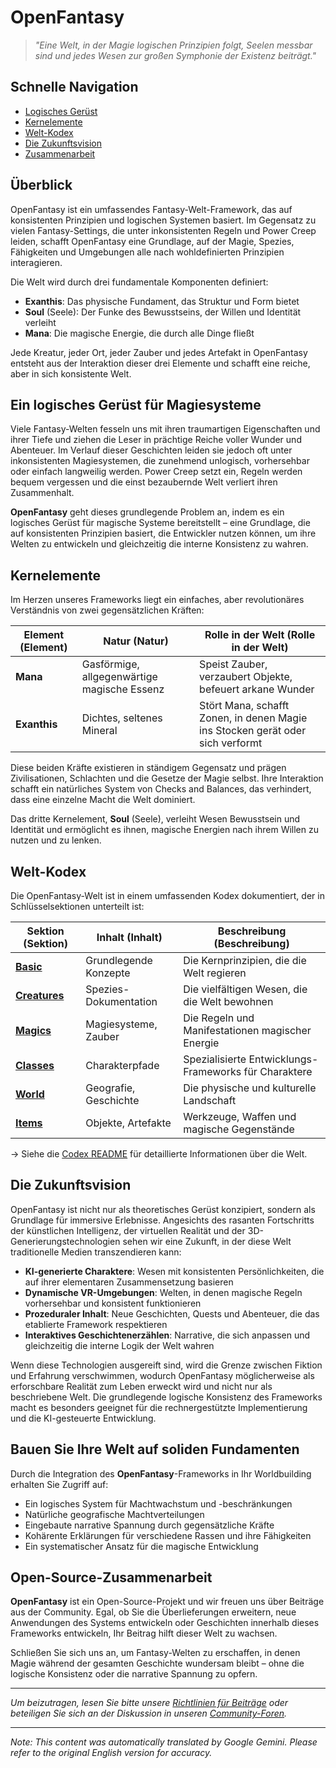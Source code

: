 # **OpenFantasy**

> *"Eine Welt, in der Magie logischen Prinzipien folgt, Seelen messbar sind und jedes Wesen zur großen Symphonie der Existenz beiträgt."*

## Schnelle Navigation

- [Logisches Gerüst](#a-logical-framework-for-magic-systems)
- [Kernelemente](#core-elements)
- [Welt-Kodex](#world-codex)
- [Die Zukunftsvision](#the-future-vision)
- [Zusammenarbeit](#open-source-collaboration)

## Überblick

OpenFantasy ist ein umfassendes Fantasy-Welt-Framework, das auf konsistenten Prinzipien und logischen Systemen basiert. Im Gegensatz zu vielen Fantasy-Settings, die unter inkonsistenten Regeln und Power Creep leiden, schafft OpenFantasy eine Grundlage, auf der Magie, Spezies, Fähigkeiten und Umgebungen alle nach wohldefinierten Prinzipien interagieren.

Die Welt wird durch drei fundamentale Komponenten definiert:
- **Exanthis**: Das physische Fundament, das Struktur und Form bietet
- **Soul** (Seele): Der Funke des Bewusstseins, der Willen und Identität verleiht
- **Mana**: Die magische Energie, die durch alle Dinge fließt

Jede Kreatur, jeder Ort, jeder Zauber und jedes Artefakt in OpenFantasy entsteht aus der Interaktion dieser drei Elemente und schafft eine reiche, aber in sich konsistente Welt.

## Ein logisches Gerüst für Magiesysteme

Viele Fantasy-Welten fesseln uns mit ihren traumartigen Eigenschaften und ihrer Tiefe und ziehen die Leser in prächtige Reiche voller Wunder und Abenteuer. Im Verlauf dieser Geschichten leiden sie jedoch oft unter inkonsistenten Magiesystemen, die zunehmend unlogisch, vorhersehbar oder einfach langweilig werden. Power Creep setzt ein, Regeln werden bequem vergessen und die einst bezaubernde Welt verliert ihren Zusammenhalt.

**OpenFantasy** geht dieses grundlegende Problem an, indem es ein logisches Gerüst für magische Systeme bereitstellt – eine Grundlage, die auf konsistenten Prinzipien basiert, die Entwickler nutzen können, um ihre Welten zu entwickeln und gleichzeitig die interne Konsistenz zu wahren.

## Kernelemente

Im Herzen unseres Frameworks liegt ein einfaches, aber revolutionäres Verständnis von zwei gegensätzlichen Kräften:

| Element (Element) | Natur (Natur) | Rolle in der Welt (Rolle in der Welt) |
|---------|--------|-------------------|
| **Mana** | Gasförmige, allgegenwärtige magische Essenz | Speist Zauber, verzaubert Objekte, befeuert arkane Wunder |
| **Exanthis** | Dichtes, seltenes Mineral | Stört Mana, schafft Zonen, in denen Magie ins Stocken gerät oder sich verformt |

Diese beiden Kräfte existieren in ständigem Gegensatz und prägen Zivilisationen, Schlachten und die Gesetze der Magie selbst. Ihre Interaktion schafft ein natürliches System von Checks and Balances, das verhindert, dass eine einzelne Macht die Welt dominiert.

Das dritte Kernelement, **Soul** (Seele), verleiht Wesen Bewusstsein und Identität und ermöglicht es ihnen, magische Energien nach ihrem Willen zu nutzen und zu lenken.

## Welt-Kodex

Die OpenFantasy-Welt ist in einem umfassenden Kodex dokumentiert, der in Schlüsselsektionen unterteilt ist:

| Sektion (Sektion) | Inhalt (Inhalt) | Beschreibung (Beschreibung) |
|---------|---------|-------------|
| [**Basic**](/codex/Basic/) | Grundlegende Konzepte | Die Kernprinzipien, die die Welt regieren |
| [**Creatures**](/codex/Creatures/) | Spezies-Dokumentation | Die vielfältigen Wesen, die die Welt bewohnen |
| [**Magics**](/codex/Magics/) | Magiesysteme, Zauber | Die Regeln und Manifestationen magischer Energie |
| [**Classes**](/codex/Classes/) | Charakterpfade | Spezialisierte Entwicklungs-Frameworks für Charaktere |
| [**World**](/codex/World/) | Geografie, Geschichte | Die physische und kulturelle Landschaft |
| [**Items**](/codex/Items/) | Objekte, Artefakte | Werkzeuge, Waffen und magische Gegenstände |

→ Siehe die [Codex README](/codex/README.md) für detaillierte Informationen über die Welt.

## Die Zukunftsvision

OpenFantasy ist nicht nur als theoretisches Gerüst konzipiert, sondern als Grundlage für immersive Erlebnisse. Angesichts des rasanten Fortschritts der künstlichen Intelligenz, der virtuellen Realität und der 3D-Generierungstechnologien sehen wir eine Zukunft, in der diese Welt traditionelle Medien transzendieren kann:

- **KI-generierte Charaktere**: Wesen mit konsistenten Persönlichkeiten, die auf ihrer elementaren Zusammensetzung basieren
- **Dynamische VR-Umgebungen**: Welten, in denen magische Regeln vorhersehbar und konsistent funktionieren
- **Prozeduraler Inhalt**: Neue Geschichten, Quests und Abenteuer, die das etablierte Framework respektieren
- **Interaktives Geschichtenerzählen**: Narrative, die sich anpassen und gleichzeitig die interne Logik der Welt wahren

Wenn diese Technologien ausgereift sind, wird die Grenze zwischen Fiktion und Erfahrung verschwimmen, wodurch OpenFantasy möglicherweise als erforschbare Realität zum Leben erweckt wird und nicht nur als beschriebene Welt. Die grundlegende logische Konsistenz des Frameworks macht es besonders geeignet für die rechnergestützte Implementierung und die KI-gesteuerte Entwicklung.

## Bauen Sie Ihre Welt auf soliden Fundamenten

Durch die Integration des **OpenFantasy**-Frameworks in Ihr Worldbuilding erhalten Sie Zugriff auf:

- Ein logisches System für Machtwachstum und -beschränkungen
- Natürliche geografische Machtverteilungen
- Eingebaute narrative Spannung durch gegensätzliche Kräfte
- Kohärente Erklärungen für verschiedene Rassen und ihre Fähigkeiten
- Ein systematischer Ansatz für die magische Entwicklung

## Open-Source-Zusammenarbeit

**OpenFantasy** ist ein Open-Source-Projekt und wir freuen uns über Beiträge aus der Community. Egal, ob Sie die Überlieferungen erweitern, neue Anwendungen des Systems entwickeln oder Geschichten innerhalb dieses Frameworks entwickeln, Ihr Beitrag hilft dieser Welt zu wachsen.

Schließen Sie sich uns an, um Fantasy-Welten zu erschaffen, in denen Magie während der gesamten Geschichte wundersam bleibt – ohne die logische Konsistenz oder die narrative Spannung zu opfern.

---

*Um beizutragen, lesen Sie bitte unsere [Richtlinien für Beiträge](CONTRIBUTING.md) oder beteiligen Sie sich an der Diskussion in unseren [Community-Foren](https://openfantasy.forum).*


---
_Note: This content was automatically translated by Google Gemini. Please refer to the original English version for accuracy._